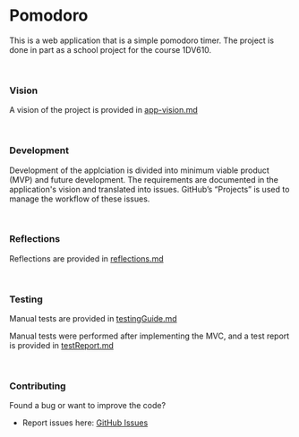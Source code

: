 # Pomodoro

This is a web application that is a simple pomodoro timer. The project is done in part as a school project for the course 1DV610.

<br>

### Vision

A vision of the project is provided in [app-vision.md](docs/app-vision.md)

<br>

### Development

Development of the applciation is divided into minimum viable product (MVP) and future development. The requirements are documented in the application's vision and translated into issues. GitHub’s “Projects” is used to manage the workflow of these issues.

<br>

### Reflections

Reflections are provided in [reflections.md](docs/reflections.md)

<br>

### Testing

Manual tests are provided in [testingGuide.md](docs/testingGuide.md)

Manual tests were performed after implementing the MVC, and a test report is provided in [testReport.md](docs/testReport.md)

<br>

### Contributing

Found a bug or want to improve the code?

- Report issues here: [GitHub Issues](https://github.com/TiberiusGh/pomodoro/issues)
